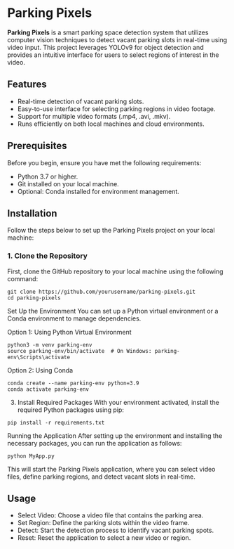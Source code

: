 # Parking Pixels

**Parking Pixels** is a smart parking space detection system that utilizes computer vision techniques to detect vacant parking slots in real-time using video input. This project leverages YOLOv9 for object detection and provides an intuitive interface for users to select regions of interest in the video.

## Features

- Real-time detection of vacant parking slots.
- Easy-to-use interface for selecting parking regions in video footage.
- Support for multiple video formats (.mp4, .avi, .mkv).
- Runs efficiently on both local machines and cloud environments.

## Prerequisites

Before you begin, ensure you have met the following requirements:

- Python 3.7 or higher.
- Git installed on your local machine.
- Optional: Conda installed for environment management.

## Installation

Follow the steps below to set up the Parking Pixels project on your local machine:

### 1. Clone the Repository

First, clone the GitHub repository to your local machine using the following command:

```
git clone https://github.com/yourusername/parking-pixels.git
cd parking-pixels
```
Set Up the Environment
You can set up a Python virtual environment or a Conda environment to manage dependencies.

Option 1: Using Python Virtual Environment
```
python3 -m venv parking-env
source parking-env/bin/activate  # On Windows: parking-env\Scripts\activate
```

Option 2: Using Conda
```
conda create --name parking-env python=3.9
conda activate parking-env
```
3. Install Required Packages
With your environment activated, install the required Python packages using pip:

```
pip install -r requirements.txt
```

Running the Application
After setting up the environment and installing the necessary packages, you can run the application as follows:

```
python MyApp.py
```

This will start the Parking Pixels application, where you can select video files, define parking regions, and detect vacant slots in real-time.

## Usage
- Select Video: Choose a video file that contains the parking area.
- Set Region: Define the parking slots within the video frame.
- Detect: Start the detection process to identify vacant parking spots.
- Reset: Reset the application to select a new video or region.
